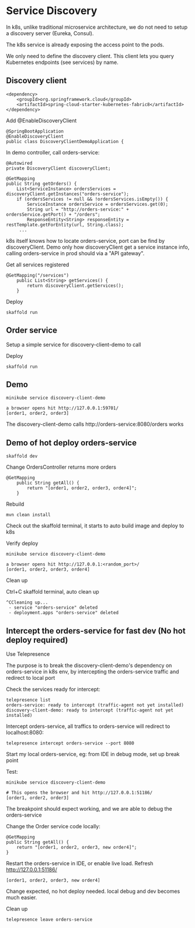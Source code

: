 # Service Discovery
In k8s, unlike traditional microservice architecture, we do not need to setup a discovery server (Eureka, Consul).

The k8s service is already exposing the access point to the pods.

We only need to define the discovery client. This client lets you query Kubernetes endpoints (see services) by name.

## Discovery client

    <dependency>
        <groupId>org.springframework.cloud</groupId>
        <artifactId>spring-cloud-starter-kubernetes-fabric8</artifactId>
    </dependency>

Add @EnableDiscoveryClient

    @SpringBootApplication
    @EnableDiscoveryClient
    public class DiscoveryClientDemoApplication {
    
In demo controller, call orders-service:

    @Autowired
    private DiscoveryClient discoveryClient;
    
    @GetMapping
    public String getOrders() {
        List<ServiceInstance> ordersServices = discoveryClient.getInstances("orders-service");
        if (ordersServices != null && !ordersServices.isEmpty()) {
            ServiceInstance ordersService = ordersServices.get(0);
            String url = "http://orders-service:" + ordersService.getPort() + "/orders";
            ResponseEntity<String> responseEntity = restTemplate.getForEntity(url, String.class);
         ...   
k8s itself knows how to locate orders-service, port can be find by discoveryClient. 
Demo only how discoveryClient get a service instance info, calling orders-service in prod should via a "API gateway".

Get all services registered

    @GetMapping("/services")
        public List<String> getServices() {
            return discoveryClient.getServices();
        }
        
Deploy

    skaffold run

## Order service
Setup a simple service for discovery-client-demo to call

Deploy

    skaffold run

## Demo

    minikube service discovery-client-demo
    
    a browser opens hit http://127.0.0.1:59701/
    [order1, order2, order3]
The discovery-client-demo calls http://orders-service:8080/orders works

## Demo of hot deploy orders-service

    skaffold dev

Change OrdersController returns more orders

    @GetMapping
        public String getAll() {
            return "[order1, order2, order3, order4]";
        }

Rebuild

    mvn clean install
    
Check out the skaffold terminal, it starts to auto build image and deploy to k8s

Verify deploy
    
    minikube service discovery-client-demo
        
    a browser opens hit http://127.0.0.1:<random_port>/
    [order1, order2, order3, order4]

Clean up

Ctrl+C skaffold terminal, auto clean up

    ^CCleaning up...
     - service "orders-service" deleted
     - deployment.apps "orders-service" deleted

## Intercept the orders-service for fast dev (No hot deploy required)
Use Telepresence

The purpose is to break the discovery-client-demo's dependency on orders-service in k8s env, by intercepting the orders-service traffic and redirect to local port

Check the services ready for intercept:

    telepresence list
    orders-service: ready to intercept (traffic-agent not yet installed)
    discovery-client-demo: ready to intercept (traffic-agent not yet installed)
    

Intercept orders-service, all traffics to orders-service will redirect to localhost:8080:

    telepresence intercept orders-service --port 8080

Start my local orders-service, eg: from IDE in debug mode, set up break point

Test:

    minikube service discovery-client-demo
    
    # This opens the browser and hit http://127.0.0.1:51186/
    [order1, order2, order3]

The breakpoint should expect working, and we are able to debug the orders-service

Change the Order service code locally:

    @GetMapping
    public String getAll() {
        return "[order1, order2, order3, new order4]";
    }

Restart the orders-service in IDE, or enable live load. Refresh http://127.0.0.1:51186/

    [order1, order2, order3, new order4] 

Change expected, no hot deploy needed. local debug and dev becomes much easier.

Clean up

    telepresence leave orders-service